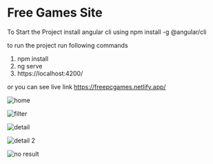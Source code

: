 # Free Games Site

To Start the Project install angular cli using
npm install -g @angular/cli

to run the project run following commands
1. npm install 
2. ng serve
3. https://localhost:4200/

or you can see live link
https://freepcgames.netlify.app/

![home](https://user-images.githubusercontent.com/62419921/205966871-291cfa0b-5ef5-4469-85f2-272b3cf933db.JPG)

![filter](https://user-images.githubusercontent.com/62419921/205966891-41fcd5d8-a111-4c60-bd30-0a071aee9fee.JPG)

![detail](https://user-images.githubusercontent.com/62419921/205966909-bf9aad81-d0c9-463e-9505-6b1134d79a13.JPG)

![detail 2](https://user-images.githubusercontent.com/62419921/205966926-dcc5a3de-7901-48c7-af9a-b75b72163912.JPG)

![no result](https://user-images.githubusercontent.com/62419921/205966828-7e7af0ba-1aa3-4533-97ad-7e1319c48b35.JPG)
